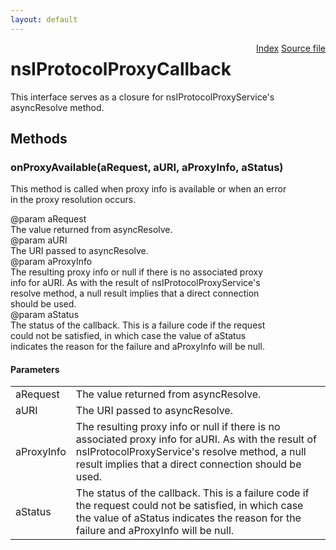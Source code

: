 ```yaml
---
layout: default
---
```

<div class='links' style='float:right'><a href="../index.html">Index</a>
<a href="http://dxr.mozilla.org/mozilla-central/source/netwerk/base/public/nsIProtocolProxyCallback.idl">Source file</a>
</div>

# nsIProtocolProxyCallback #
  
This interface serves as a closure for nsIProtocolProxyService's  
asyncResolve method.  
  

## Methods ##

### onProxyAvailable(aRequest, aURI, aProxyInfo, aStatus) ###
  
This method is called when proxy info is available or when an error  
in the proxy resolution occurs.  
  
@param aRequest  
       The value returned from asyncResolve.  
@param aURI  
       The URI passed to asyncResolve.  
@param aProxyInfo  
       The resulting proxy info or null if there is no associated proxy  
       info for aURI.  As with the result of nsIProtocolProxyService's  
       resolve method, a null result implies that a direct connection  
       should be used.  
@param aStatus  
       The status of the callback.  This is a failure code if the request  
       could not be satisfied, in which case the value of aStatus  
       indicates the reason for the failure and aProxyInfo will be null.  
  

#### Parameters ####

<table>

<tr>
<td>aRequest</td>
<td>       The value returned from asyncResolve.  
</td>
</tr>

<tr>
<td>aURI</td>
<td>       The URI passed to asyncResolve.  
</td>
</tr>

<tr>
<td>aProxyInfo</td>
<td>       The resulting proxy info or null if there is no associated proxy  
       info for aURI.  As with the result of nsIProtocolProxyService's  
       resolve method, a null result implies that a direct connection  
       should be used.  
</td>
</tr>

<tr>
<td>aStatus</td>
<td>       The status of the callback.  This is a failure code if the request  
       could not be satisfied, in which case the value of aStatus  
       indicates the reason for the failure and aProxyInfo will be null.  
</td>
</tr>

</table>
